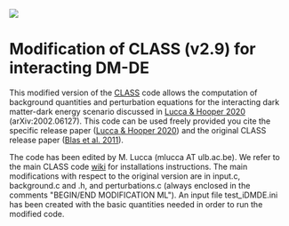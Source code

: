 [![](https://img.shields.io/badge/arXiv-2002.06127%20-red.svg)](https://arxiv.org/abs/2002.06127)

# Modification of CLASS (v2.9) for interacting DM-DE

This modified version of the [CLASS](https://github.com/lesgourg/class_public) code allows the computation of background quantities and perturbation equations for the interacting dark matter-dark energy scenario discussed in [Lucca & Hooper 2020](https://arxiv.org/abs/2002.06127) (arXiv:2002.06127). This code can be used freely provided you cite the specific release paper ([Lucca & Hooper 2020](https://arxiv.org/abs/2002.06127)) and the original CLASS release paper ([Blas et al. 2011](https://arxiv.org/abs/1104.2933)).

The code has been edited by M. Lucca (mlucca AT ulb.ac.be). We refer to the main CLASS code [wiki](https://github.com/lesgourg/class_public/wiki/Installation) for installations instructions. The main modifications with respect to the original version are in input.c, background.c and .h, and perturbations.c (always enclosed in the comments "BEGIN/END MODIFICATION ML"). An input file test_iDMDE.ini has been created with the basic quantities needed in order to run the modified code.




